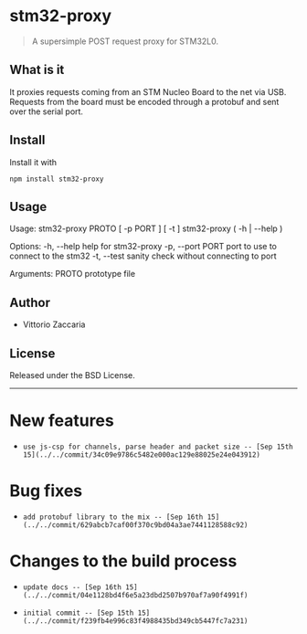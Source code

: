 stm32-proxy
===========

> A supersimple POST request proxy for STM32L0.

What is it
----------

It proxies requests coming from an STM Nucleo Board to the net via USB.
Requests from the board must be encoded through a protobuf and sent over
the serial port.

Install
-------

Install it with

    npm install stm32-proxy

Usage
-----

Usage:
    stm32-proxy PROTO [ -p PORT ] [ -t ]
    stm32-proxy ( -h | --help )

Options:
    -h, --help              help for stm32-proxy
    -p, --port PORT         port to use to connect to the stm32
    -t, --test              sanity check without connecting to port

Arguments:
    PROTO                   prototype file


Author
------

-   Vittorio Zaccaria

License
-------

Released under the BSD License.

------------------------------------------------------------------------


# New features

-     use js-csp for channels, parse header and packet size -- [Sep 15th 15](../../commit/34c09e9786c5482e000ac129e88025e24e043912)

# Bug fixes

-     add protobuf library to the mix -- [Sep 16th 15](../../commit/629abcb7caf00f370c9bd04a3ae7441128588c92)

# Changes to the build process

-     update docs -- [Sep 16th 15](../../commit/04e1128bd4f6e5a23dbd2507b970af7a90f4991f)
-     initial commit -- [Sep 15th 15](../../commit/f239fb4e996c83f4988435bd349cb5447fc7a231)

